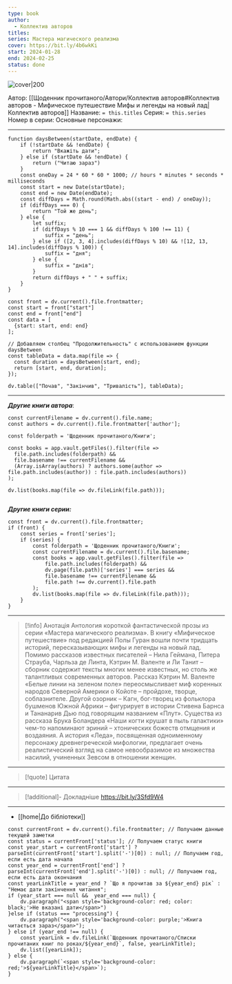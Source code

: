 ```yaml
---
type: book
author:
  - Коллектив авторов
titles: 
series: Мастера магического реализма
cover: https://bit.ly/4b6wkKi
start: 2024-01-28
end: 2024-02-25
status: done
---
```

![cover|200](Коллектив%20авторов%20-%20Мифическое%20путешествие%20Мифы%20и%20легенды%20на%20новый%20лад.jpg)

Автор: [[Щоденник прочитаного/Автори/Коллектив авторов#Коллектив авторов - Мифическое путешествие Мифы и легенды на новый лад|Коллектив авторов]]
Название: `= this.titles`
Серия: `= this.series`
Номер в серии:
Основные персонажи:

---
```dataviewjs
function daysBetween(startDate, endDate) {
	if (!startDate && !endDate) { 
		return "Вкажіть дати"; 
	} else if (startDate && !endDate) {
		return ("Читаю зараз")
	}
	const oneDay = 24 * 60 * 60 * 1000; // hours * minutes * seconds * milliseconds
	const start = new Date(startDate);
	const end = new Date(endDate);
	const diffDays = Math.round(Math.abs((start - end) / oneDay));
	if (diffDays === 0) {
		return "Той же день";   
	} else {
		let suffix;     
	    if (diffDays % 10 === 1 && diffDays % 100 !== 11) {
		    suffix = "день";     
	    } else if ([2, 3, 4].includes(diffDays % 10) && ![12, 13, 14].includes(diffDays % 100)) {
			suffix = "дня";     
		} else {       
			suffix = "днів";     
		}          
		return diffDays + " " + suffix;   
	} 
}  

const front = dv.current().file.frontmatter;
const start = front["start"]
const end = front["end"]
const data = [
  {start: start, end: end}
];

// Добавляем столбец "Продолжительность" с использованием функции daysBetween
const tableData = data.map(file => {
  const duration = daysBetween(start, end);
  return [start, end, duration];
});

dv.table(["Почав", "Закінчив", "Тривалість"], tableData);
```
---

***Другие книги автора***:
```dataviewjs
const currentFilename = dv.current().file.name;
const authors = dv.current().file.frontmatter['author'];

const folderpath = 'Щоденник прочитаного/Книги';

const books = app.vault.getFiles().filter(file =>
  file.path.includes(folderpath) &&
  file.basename !== currentFilename &&
  (Array.isArray(authors) ? authors.some(author => file.path.includes(author)) : file.path.includes(authors))
);

dv.list(books.map(file => dv.fileLink(file.path)));


```
***Другие книги серии:***
```dataviewjs
const front = dv.current().file.frontmatter;
if (front) {
	const series = front['series'];
	if (series) {
		const folderpath = 'Щоденник прочитаного/Книги';
		const currentFilename = dv.current().file.basename;
		const books = app.vault.getFiles().filter(file =>  
			file.path.includes(folderpath) && 
			dv.page(file.path)['series'] === series && 
			file.basename !== currentFilename &&
			file.path !== dv.current().file.path 
		);
		dv.list(books.map(file => dv.fileLink(file.path)));
	}
}

```

---
>[!info] Анотація
>Антология короткой фантастической прозы из серии «Мастера магического реализма». В книгу «Мифическое путешествие» под редакцией Полы Гуран вошли почти тридцать историй, пересказывающих мифы и легенды на новый лад. Помимо рассказов известных писателей – Нила Геймана, Питера Страуба, Чарльза де Линта, Кэтрин М. Валенте и Ли Танит – сборник содержит тексты многих менее известных, но столь же талантливых современных авторов.
>Рассказ Кэтрин М. Валенте «Белые линии на зеленом поле» переосмысливает миф коренных народов Северной Америки о Койоте – пройдохе, творце, соблазнителе. Другой озорник – Кагн, бог-творец из фольклора бушменов Южной Африки – фигурирует в истории Стивена Барнса и Тананарив Дью под говорящим названием «Плут».
>Существа из рассказа Брука Боландера «Наши когти крушат в пыль галактики» чем-то напоминают эриний – хтонических божеств отмщения и воздаяния. А история «Леда», посвященная одноименному персонажу древнегреческой мифологии, предлагает очень реалистический взгляд на самое невообразимое из множества насилий, учиненных Зевсом в отношении женщин.

****
> [!quote] Цитата

****
> [!additional]- Докладніше
> https://bit.ly/3Sfd9W4

---
- [[home|До бібліотеки]]

```dataviewjs
const currentFront = dv.current().file.frontmatter; // Получаем данные текущей заметки 
const status = currentFront['status']; // Получаем статус книги 
const year_start = currentFront['start'] ? parseInt(currentFront['start'].split('-')[0]) : null; // Получаем год, если есть дата начала 
const year_end = currentFront['end'] ? parseInt(currentFront['end'].split('-')[0]) : null; // Получаем год, если есть дата окончания 
const yearLinkTitle = year_end ? `Що я прочитав за ${year_end} рік` : "Немає дати закінчення читання"; 
if (year_start === null &&  year_end === null) {
	dv.paragraph("<span style='background-color: red; color: black;'>Не вказані дати</span>")
}else if (status === "processing") { 
	dv.paragraph("<span style='background-color: purple;'>Книга читається зараз</span>");
} else if (year_end !== null) { 
	const yearLink = dv.fileLink(`Щоденник прочитаного/Списки прочитаних книг по роках/${year_end}`, false, yearLinkTitle); 
	dv.list([yearLink]); 
} else { 
	dv.paragraph(`<span style='background-color: red;'>${yearLinkTitle}</span>`);
}
```